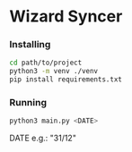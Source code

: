 # Wizard Syncer

### Installing

```bash
cd path/to/project
python3 -m venv ./venv
pip install requirements.txt
```

### Running

```bash
python3 main.py <DATE>
```
DATE e.g.: "31/12"

